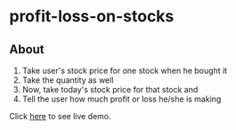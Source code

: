 # profit-loss-on-stocks

## About
1. Take user's stock price for one stock when he bought it
2. Take the quantity as well
3. Now, take today's stock price for that stock and
4. Tell the user how much profit or loss he/she is making

 Click [here](https://profit-loss-on-stocks.netlify.app/) to see live demo.
